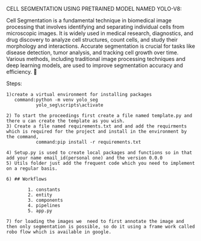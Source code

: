 CELL SEGMENTATION USING PRETRAINED MODEL NAMED YOLO-V8:

Cell Segmentation is a fundamental technique in biomedical image processing that involves identifying and separating individual cells from microscopic images. It is widely used in medical research, diagnostics, and drug discovery to analyze cell structures, count cells, and study their morphology and interactions. Accurate segmentation is crucial for tasks like disease detection, tumor analysis, and tracking cell growth over time. Various methods, including traditional image processing techniques and deep learning models, are used to improve segmentation accuracy and efficiency. 🚀


Steps:

    1)create a virtual environment for installing packages
       command:python -m venv yolo_seg
               yolo_seg\scripts\activate

    2) To start the proceedings first create a file named template.py and there u can create the template as you wish.
    3) Create a file named requirements.txt and and add the requirments which is required for the project and install in the environment by the command, 
               command:pip install -r requirements.txt
    
    4) Setup.py is used to create local packages and functions so in that add your name email_id(personal one) and the version 0.0.0 
    5) Utils folder just add the frequent code which you need to implement on a regular basis.

    6) ## Workflows

            1. constants
            2. entity
            3. components
            4. pipelines
            5. app.py

    7) for loading the images we  need to first annotate the image and then only segmentation is possible, so do it using a frame work called robo flow which is available in google.
    